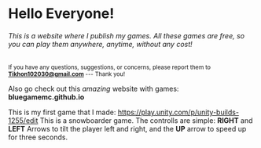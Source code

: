 # Hello Everyone!
###### This is a website where I publish my games. All these games are free, so you can play them anywhere, anytime, without any cost!

<sub> If you have any questions, suggestions, or concerns, please report them to **Tikhon102030@gmail.com** --- Thank you! </sub>

Also go check out this _amazing_ website with games: **bluegamemc.github.io**

This is my first game that I made: https://play.unity.com/p/unity-builds-1255/edit
This is a snowboarder game. The controlls are simple: **RIGHT** and **LEFT** Arrows to tilt the player left and right, and the **UP** arrow to speed up for three seconds.
